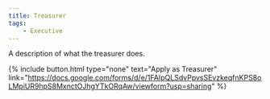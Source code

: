 ```yaml
---
title: Treasurer
tags: 
    - Executive
---
```


A description of what the treasurer does.

{%
  include button.html
  type="none"
  text="Apply as Treasurer"
  link="https://docs.google.com/forms/d/e/1FAIpQLSdvPpvsSEvzkeqfnKPS8oLMpiUR9hpS8MxnctOJhgYTkORqAw/viewform?usp=sharing"
%}